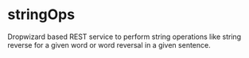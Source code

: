 # stringOps
Dropwizard based REST service to perform string operations like string reverse for a given word or word reversal in a given sentence.
